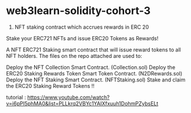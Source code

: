 # web3learn-solidity-cohort-3
1. NFT staking contract which accrues rewards in ERC 20


Stake your ERC721 NFTs and issue ERC20 Tokens as Rewards!

A NFT ERC721 Staking smart contract that will issue reward tokens to all NFT holders. The files on the repo attached are used to:

Deploy the NFT Collection Smart Contract. (Collection.sol)
Deploy the ERC20 Staking Rewards Token Smart Token Contract. (N2DRewards.sol)
Deploy the NFT Staking Smart Contract. (NFTStaking.sol)
Stake and claim the ERC20 Staking Reward Tokens !!

tutorial : https://www.youtube.com/watch?v=i6pPI5phMA0&list=PLLkrq2VBYc1YAIXfxuuh1DohmPZybsELt

